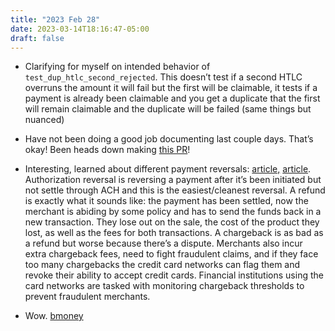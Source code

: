 ```yaml
---
title: "2023 Feb 28"
date: 2023-03-14T18:16:47-05:00
draft: false
---
```


- Clarifying for myself on intended behavior of `test_dup_htlc_second_rejected`. This doesn’t test if a second HTLC overruns the amount it will fail but the first will be claimable, it tests if a payment is already been claimable and you get a duplicate that the first will remain claimable and the duplicate will be failed (same things but nuanced)

- Have not been doing a good job documenting last couple days. That’s okay! Been heads down making [this PR](https://github.com/lightningdevkit/rust-lightning/pull/2062)!
- Interesting, learned about different payment reversals: [article,](https://www.chargebackgurus.com/blog/payment-reversals) [article](https://www.tidalcommerce.com/learn/payment-reversal). Authorization reversal is reversing a payment after it’s been initiated but not settle through ACH and this is the easiest/cleanest reversal. A refund is exactly what it sounds like: the payment has been settled, now the merchant is abiding by some policy and has to send the funds back in a new transaction. They lose out on the sale, the cost of the product they lost, as well as the fees for both transactions. A chargeback is as bad as a refund but worse because there’s a dispute. Merchants also incur extra chargeback fees, need to fight fraudulent claims, and if they face too many chargebacks the credit card networks can flag them and revoke their ability to accept credit cards. Financial institutions using the card networks are tasked with monitoring chargeback thresholds to prevent fraudulent merchants.
- Wow. [bmoney](http://www.weidai.com/bmoney.txt)

